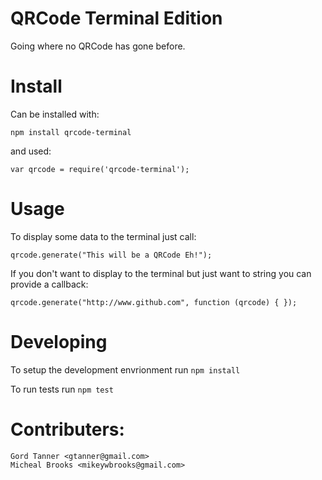 # QRCode Terminal Edition
Going where no QRCode has gone before.

# Install

Can be installed with:

    npm install qrcode-terminal

and used:

    var qrcode = require('qrcode-terminal');

# Usage

To display some data to the terminal just call:

    qrcode.generate("This will be a QRCode Eh!");

If you don't want to display to the terminal but just want to string you can provide a callback:

    qrcode.generate("http://www.github.com", function (qrcode) { });

# Developing

To setup the development envrionment run `npm install`

To run tests run `npm test`

# Contributers:

    Gord Tanner <gtanner@gmail.com>
    Micheal Brooks <mikeywbrooks@gmail.com>
